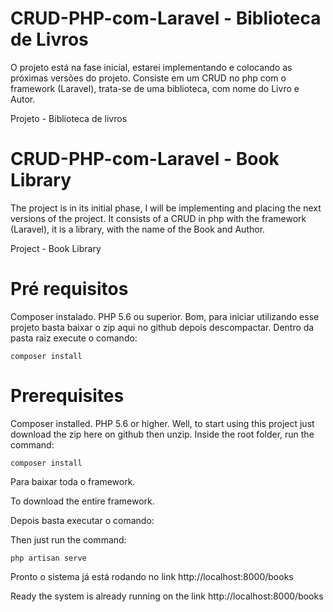 # CRUD-PHP-com-Laravel - Biblioteca de Livros
O projeto está na fase inicial, estarei implementando e colocando as próximas versões do projeto. Consiste em um CRUD no php com o framework (Laravel), trata-se de uma biblioteca, com nome do Livro e Autor. 


Projeto - Biblioteca de livros 

# CRUD-PHP-com-Laravel - Book Library
The project is in its initial phase, I will be implementing and placing the next versions of the project. It consists of a CRUD in php with the framework (Laravel), it is a library, with the name of the Book and Author.


Project - Book Library

# Pré requisitos
Composer instalado.
PHP 5.6 ou superior.
Bom, para iniciar utilizando esse projeto basta baixar o zip aqui no github depois descompactar. Dentro da pasta raiz execute o comando:

	composer install

# Prerequisites
Composer installed.
PHP 5.6 or higher.
Well, to start using this project just download the zip here on github then unzip. Inside the root folder, run the command:

	composer install
Para baixar toda o framework.

To download the entire framework.

Depois basta executar o comando:

Then just run the command:

	php artisan serve 
Pronto o sistema já está rodando no link http://localhost:8000/books

Ready the system is already running on the link http://localhost:8000/books

